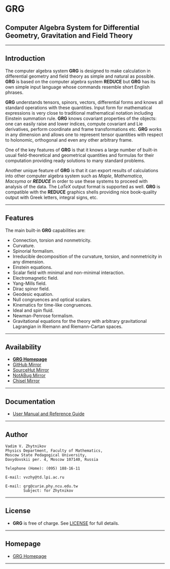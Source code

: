 # **GRG**

## Computer Algebra System for Differential Geometry, Gravitation and Field Theory

----

## Introduction

The computer algebra system **GRG** is designed to make calculation in differential geometry and field theory as simple and natural as possible. **GRG** is based on the computer algebra system **REDUCE** but **GRG** has its own simple input language whose commands resemble short English phrases.

**GRG** understands tensors, spinors, vectors, differential forms and knows all standard operations with these quantities. Input form for mathematical expressions is very close to traditional mathematical notation including Einstein summation rule. **GRG** knows covariant properties of the objects: one can easily raise and lower indices, compute covariant and Lie derivatives, perform coordinate and frame transformations etc. **GRG** works in any dimension and allows one to represent tensor quantities with respect to holonomic, orthogonal and even any other arbitrary frame.

One of the key features of **GRG** is that it knows a large number of built-in usual field-theoretical and geometrical quantities and formulas for their computation providing ready solutions to many standard problems.

Another unique feature of **GRG** is that it can export results of calculations into other computer algebra system such as *Maple*, *Mathematica*, *Macsyma* or ***REDUCE*** in order to use these systems to proceed with analysis of the data. The *LaTeX* output format is supported as well. **GRG** is compatible with the **REDUCE** graphics shells providing nice book-quality output with Greek letters, integral signs, etc.

----

## Features

The main built-in **GRG** capabilities are:

- Connection, torsion and nonmetricity.
- Curvature.
- Spinorial formalism.
- Irreducible decomposition of the curvature, torsion, and nonmetricity in any dimension.
- Einstein equations.
- Scalar field with minimal and non-minimal interaction.
- Electromagnetic field.
- Yang-Mills field.
- Dirac spinor field.
- Geodesic equation.
- Null congruences and optical scalars.
- Kinematics for time-like congruences.
- Ideal and spin fluid.
- Newman-Penrose formalism.
- Gravitational equations for the theory with arbitrary gravitational Lagrangian in Riemann and Riemann-Cartan spaces.

----

## Availability

- [**GRG Homepage**](https://reduce-algebra.sourceforge.io/grg32/grg32.php)
- [GitHub Mirror](https://github.com/reduce-algebra/grg/)
- [SourceHut Mirror](https://git.sr.ht/~trn/grg/)
- [NotABug Mirror](https://notabug.org/reduce-algebra/grg)
- [Chisel Mirror](https://chiselapp.com/user/reduce-algebra/repository/grg/)

----

## Documentation

- [User Manual and Reference Guide](https://github.com/reduce-algebra/grg/tree/master/doc)

----

## Author

```text
Vadim V. Zhytnikov
Physics Department, Faculty of Mathematics,
Moscow State Pedagogical University,
Davydovskii per. 4, Moscow 107140, Russia

Telephone (Home): (095) 188-16-11

E-mail: vvzhy@td.lpi.ac.ru

E-mail: grg@curie.phy.ncu.edu.tw
        Subject: for Zhytnikov
```

----

## License

- **GRG** is free of charge. See [LICENSE](https://github.com/reduce-algebra/grg/blob/master/LICENSE) for full details.

----

## Homepage

- [GRG Homepage](https://reduce-algebra.sourceforge.io/grg32/grg32.php)

----
